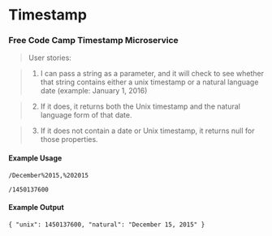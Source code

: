 # Timestamp
### Free Code Camp Timestamp Microservice

> User stories:

> 1. I can pass a string as a parameter, and it will check to see whether that string contains either a unix timestamp or a natural language date (example: January 1, 2016)

> 2. If it does, it returns both the Unix timestamp and the natural language form of that date.

> 3. If it does not contain a date or Unix timestamp, it returns null for those properties.

#### Example Usage
```
/December%2015,%202015
```
```
/1450137600
```

#### Example Output
```
{ "unix": 1450137600, "natural": "December 15, 2015" }
```
